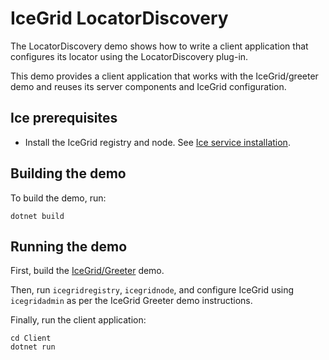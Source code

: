# IceGrid LocatorDiscovery

The LocatorDiscovery demo shows how to write a client application that configures its locator using the
LocatorDiscovery plug-in.

This demo provides a client application that works with the IceGrid/greeter demo and reuses its server components and
IceGrid configuration.

## Ice prerequisites

- Install the IceGrid registry and node. See [Ice service installation].

## Building the demo

To build the demo, run:

```shell
dotnet build
```

## Running the demo

First, build the [IceGrid/Greeter](../Greeter) demo.

Then, run `icegridregistry`, `icegridnode`, and configure IceGrid using `icegridadmin` as per the IceGrid Greeter demo
instructions.

Finally, run the client application:

```shell
cd Client
dotnet run
```

[Ice service installation]: https://github.com/zeroc-ice/ice/blob/main/NIGHTLY.md#ice-services
